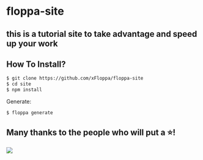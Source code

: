 # floppa-site

this is a tutorial site to take advantage and speed up your work
------------------------------------------------------------------------
## How To Install?
``` bash
$ git clone https://github.com/xFloppa/floppa-site
$ cd site
$ npm install
```

Generate:

``` bash
$ floppa generate
```


## Many thanks to the people who will put a ⭐!
![](https://i.imgur.com/5juKboy.gif)
